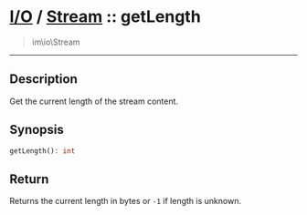 # [I/O](io.md) / [Stream](io-Stream.md) :: getLength
 > im\io\Stream
____

## Description
Get the current length of the stream content.

## Synopsis
```php
getLength(): int
```

## Return
Returns the current length in bytes or `-1` if length is unknown.
